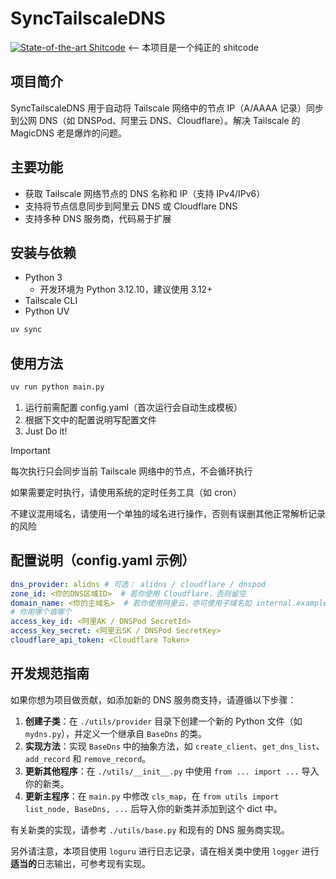 # SyncTailscaleDNS
[![State-of-the-art Shitcode](http://img.shields.io/static/v1?label=State-of-the-art&message=Shitcode&color=7B5804)](https://github.com/trekhleb/state-of-the-art-shitcode) <-- 本项目是一个纯正的 shitcode

## 项目简介
SyncTailscaleDNS 用于自动将 Tailscale 网络中的节点 IP（A/AAAA 记录）同步到公网 DNS（如 DNSPod、阿里云 DNS、Cloudflare）。解决 Tailscale 的 MagicDNS 老是爆炸的问题。

## 主要功能
- 获取 Tailscale 网络节点的 DNS 名称和 IP（支持 IPv4/IPv6）
- 支持将节点信息同步到阿里云 DNS 或 Cloudflare DNS
- 支持多种 DNS 服务商，代码易于扩展

## 安装与依赖
- Python 3
  - 开发环境为 Python 3.12.10，建议使用 3.12+
- Tailscale CLI
- Python UV

```bash
uv sync
```

## 使用方法
```bash
uv run python main.py
```

1. 运行前需配置 config.yaml（首次运行会自动生成模板） 
2. 根据下文中的配置说明写配置文件
3. Just Do it!

> [!IMPORTANT]
> 每次执行只会同步当前 Tailscale 网络中的节点，不会循环执行
> 
> 如果需要定时执行，请使用系统的定时任务工具（如 cron）
> 
> 不建议混用域名，请使用一个单独的域名进行操作，否则有误删其他正常解析记录的风险

## 配置说明（config.yaml 示例）
```yaml
dns_provider: alidns # 可选： alidns / cloudflare / dnspod
zone_id: <你的DNS区域ID>  # 若你使用 Cloudflare，否则留空
domain_name: <你的主域名>  # 若你使用阿里云，亦可使用子域名如 internal.example.com
# 你用哪个填哪个
access_key_id: <阿里AK / DNSPod SecretId> 
access_key_secret: <阿里云SK / DNSPod SecretKey>
cloudflare_api_token: <Cloudflare Token>
```

## 开发规范指南
如果你想为项目做贡献，如添加新的 DNS 服务商支持，请遵循以下步骤：

1. **创建子类**：在 `./utils/provider` 目录下创建一个新的 Python 文件（如 `mydns.py`），并定义一个继承自 `BaseDns` 的类。
2. **实现方法**：实现 `BaseDns` 中的抽象方法，如 `create_client`、`get_dns_list`、`add_record` 和 `remove_record`。
3. **更新其他程序**：在 `./utils/__init__.py` 中使用 `from ... import ...` 导入你的新类。
4. **更新主程序**：在 `main.py` 中修改 `cls_map`，在 `from utils import list_node, BaseDns, ...` 后导入你的新类并添加到这个 dict 中。

有关新类的实现，请参考 `./utils/base.py` 和现有的 DNS 服务商实现。

另外请注意，本项目使用 `loguru` 进行日志记录，请在相关类中使用 `logger` 进行**适当的**日志输出，可参考现有实现。